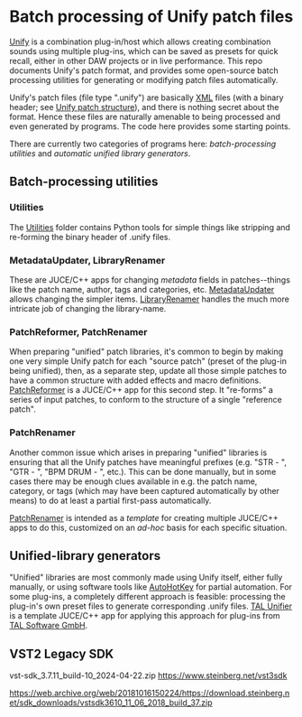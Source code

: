 # Batch processing of Unify patch files

[Unify](https://www.pluginguru.com/products/unify-standard) is a combination plug-in/host which allows creating combination sounds using multiple plug-ins, which can be saved as presets for quick recall, either in other DAW projects or in live performance. This repo documents Unify's patch format, and provides some open-source batch processing utilities for generating or modifying patch files automatically.

Unify's patch files (file type ".unify") are basically [XML](https://en.wikipedia.org/wiki/XML) files (with a binary header; see [Unify patch structure](Documents/Unify-patch-structure.md)), and there is nothing secret about the format. Hence these files are naturally amenable to being processed and even generated by programs. The code here provides some starting points.

There are currently two categories of programs here: *batch-processing utilities* and *automatic unified library generators*.

## Batch-processing utilities

### Utilities

The [Utilities](Utilities) folder contains Python tools for simple things like stripping and re-forming the binary header of .unify files.

### MetadataUpdater, LibraryRenamer

These are JUCE/C++ apps for changing *metadata* fields in patches--things like the patch name, author, tags and categories, etc. [MetadataUpdater](MetadataUpdater) allows changing the simpler items. [LibraryRenamer](LibraryRenamer) handles the much more intricate job of changing the library-name.

### PatchReformer, PatchRenamer

When preparing "unified" patch libraries, it's common to begin by making one very simple Unify patch for each "source patch" (preset of the plug-in being unified), then, as a separate step, update all those simple patches to have a common structure with added effects and macro definitions. [PatchReformer](PatchReformer) is a JUCE/C++ app for this second step. It "re-forms" a series of input patches, to conform to the structure of a single "reference patch".

### PatchRenamer

Another common issue which arises in preparing "unified" libraries is ensuring that all the Unify patches have meaningful prefixes (e.g. "STR - ", "GTR - ", "BPM DRUM - ", etc.). This can be done manually, but in some cases there may be enough clues available in e.g. the patch name, category, or tags (which may have been captured automatically by other means) to do at least a partial first-pass automatically.

[PatchRenamer](PatchRenamer) is intended as a *template* for creating multiple JUCE/C++ apps to do this, customized on an *ad-hoc* basis for each specific situation.

## Unified-library generators

"Unified" libraries are most commonly made using Unify itself, either fully manually, or using software tools like [AutoHotKey](https://www.autohotkey.com/) for partial automation. For some plug-ins, a completely different approach is feasible: processing the plug-in's own preset files to generate corresponding .unify files. [TAL Unifier](TAL%20Unifier/) is a template JUCE/C++ app for applying this approach for plug-ins from [TAL Software GmbH](https://tal-software.com).

## VST2 Legacy SDK
vst-sdk_3.7.11_build-10_2024-04-22.zip
https://www.steinberg.net/vst3sdk

https://web.archive.org/web/20181016150224/https://download.steinberg.net/sdk_downloads/vstsdk3610_11_06_2018_build_37.zip
